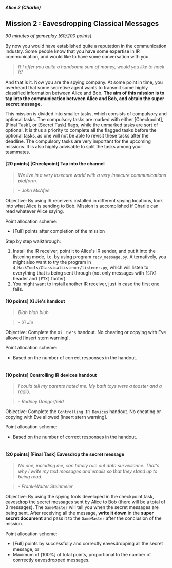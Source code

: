 **_Alice 2 (Charlie)_**
## Mission 2 : Eavesdropping Classical Messages
*90 minutes of gameplay [60/200 points]*

By now you would have established quite a reputation in the communication industry. Some people know that you have some expertise in IR communication, and would like to have some conversation with you.

> *If I offer you quite a handsome sum of money, would you like to hack it?*

And that is it. Now you are the spying company. At some point in time, you overheard that some secretive agent wants to transmit some highly classified information between Alice and Bob. **The aim of this mission is to tap into the communication between Alice and Bob, and obtain the super secret message.**

This mission is divided into smaller tasks, which consists of compulsory and optional tasks. The compulsory tasks are marked with either [Checkpoint], [Final Task], or [Secret Task] flags, while the unmarked tasks are sort of optional. It is thus a priority to complete all the flagged tasks before the optional tasks, as one will not be able to revisit these tasks after the deadline. The compulsory tasks are very important for the upcoming missions. It is also highly advisable to split the tasks among your teammates.

#### [20 points] [Checkpoint] Tap into the channel
> *We live in a very insecure world with a very insecure communications platform.*

> *- John McAfee*

Objective: By using IR receivers installed in different spying locations, look into what Alice is sending to Bob. Mission is accomplished if Charlie can read whatever Alice saying.

Point allocation scheme:
* [Full] points after completion of the mission

Step by step walkthrough:
1. Install the IR receiver, point it to Alice's IR sender, and put it into the listening mode, i.e. by using program `recv_message.py`. Alternatively, you might also want to try the program in `4_HackTools/ClassicalListener/listener.py`, which will listen to everything that is being sent through (not only messages with `[STX]` header and `[ETX]` footer).
1. You might want to install another IR receiver, just in case the first one fails.

#### [10 points] Xi Jie's handout
> *Blah blah bluh.*

> *- Xi Jie*

Objective: Complete the `Xi Jie's` handout. No cheating or copying with Eve allowed [insert stern warning].

Point allocation scheme:
* Based on the number of correct responses in the handout.
<br><br>

#### [10 points] Controlling IR devices handout
> *I could tell my parents hated me. My bath toys were a toaster and a radio.*

> *- Rodney Dangerfield*

Objective: Complete the `Controlling IR Devices` handout. No cheating or copying with Eve allowed [insert stern warning].

Point allocation scheme:
* Based on the number of correct responses in the handout.
<br><br>

#### [20 points] [Final Task] Eavesdrop the secret message
> *No one, including me, can totally rule out data surveillance. That's why I write my text messages and emails so that they stand up to being read.*

> *- Frank-Walter Steinmeier*

Objective: By using the spying tools developed in the checkpoint task, eavesdrop the secret messages sent by Alice to Bob (there will be a total of 3 messages). The `GameMaster` will tell you when the secret messages are being sent. After receiving all the message, **write it down** in the **super secret document** and pass it to the `GameMaster` after the conclusion of the mission.

Point allocation scheme:
* [Full] points by successfully and correctly eavesdropping all the secret message, or
* Maximum of [100%] of total points, proportional to the number of corrrectly eavesdropped messages.
